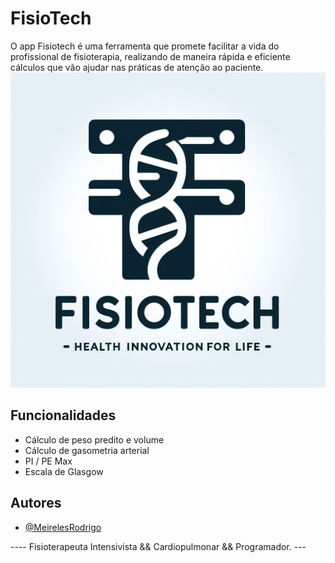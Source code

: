 
# FisioTech

O app Fisiotech é uma ferramenta que promete facilitar a vida do profissional de fisioterapia, realizando de maneira rápida e eficiente cálculos que vão ajudar nas práticas de atenção ao paciente.
<img src="LogoFisioTech.png">
## Funcionalidades

- Cálculo de peso predito e volume
- Cálculo de gasometria arterial
- PI / PE Max
- Escala de Glasgow


## Autores

- [@MeirelesRodrigo](https://github.com/MeirelesRodrigo)


----  Fisioterapeuta Intensivista && Cardiopulmonar && Programador.  ---
